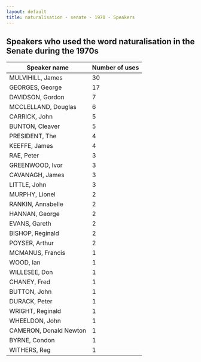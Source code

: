 ```yaml
---
layout: default
title: naturalisation - senate - 1970 - Speakers
---
```

## Speakers who used the word **naturalisation** in the Senate during the 1970s

| Speaker name | Number of uses |
|--------------|----------------|
|MULVIHILL, James|30|
|GEORGES, George|17|
|DAVIDSON, Gordon|7|
|MCCLELLAND, Douglas|6|
|CARRICK, John|5|
|BUNTON, Cleaver|5|
|PRESIDENT, The|4|
|KEEFFE, James|4|
|RAE, Peter|3|
|GREENWOOD, Ivor|3|
|CAVANAGH, James|3|
|LITTLE, John|3|
|MURPHY, Lionel|2|
|RANKIN, Annabelle|2|
|HANNAN, George|2|
|EVANS, Gareth|2|
|BISHOP, Reginald|2|
|POYSER, Arthur|2|
|MCMANUS, Francis|1|
|WOOD, Ian|1|
|WILLESEE, Don|1|
|CHANEY, Fred|1|
|BUTTON, John|1|
|DURACK, Peter|1|
|WRIGHT, Reginald|1|
|WHEELDON, John|1|
|CAMERON, Donald Newton|1|
|BYRNE, Condon|1|
|WITHERS, Reg|1|

